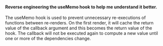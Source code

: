 #### Reverse engineering the useMemo hook to help me understand it better.

The useMemo hook is used to prevent unnecessary re-executions of functions between re-renders.  On the first render, it will cache the return value of the callback argument and this becomes the return value of the hook.  The callback will not be executed again to compute a new value until one or more of the dependencies change.
